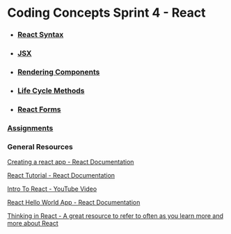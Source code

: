 # Coding Concepts Sprint 4 - React

* ### [React Syntax](react_syntax.md)
* ### [JSX](jsx.md)
* ### [Rendering Components](rendering_components.md)
* ### [Life Cycle Methods](life_cycle_methods.md)
* ### [React Forms](react_forms.md)


### [Assignments](./assignments.md)

### General Resources 
[Creating a react app - React Documentation](https://reactjs.org/docs/create-a-new-react-app.html#create-react-app)

[React Tutorial - React Documentation](https://reactjs.org/tutorial/tutorial.html#setup-option-1-write-code-in-the-browser)

[Intro To React - YouTube Video](https://www.youtube.com/watch?v=MhkGQAoc7bc)

[React Hello World App - React Documentation](https://reactjs.org/docs/rendering-elements.html)

[Thinking in React - A great resource to refer to often as you learn more and more about React](https://reactjs.org/docs/thinking-in-react.html)

